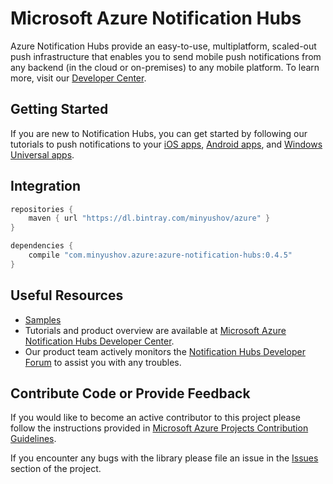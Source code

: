 # Microsoft Azure Notification Hubs

Azure Notification Hubs provide an easy-to-use, multiplatform, scaled-out push infrastructure that enables you to send mobile push notifications from any backend (in the cloud or on-premises) to any mobile platform. To learn more, visit our [Developer Center](https://azure.microsoft.com/en-us/documentation/services/notification-hubs).

## Getting Started

If you are new to Notification Hubs, you can get started by following our tutorials to push notifications to your [iOS apps](https://azure.microsoft.com/en-us/documentation/articles/notification-hubs-ios-get-started/), [Android apps](https://azure.microsoft.com/en-us/documentation/articles/notification-hubs-android-get-started/), and [Windows Universal apps](https://azure.microsoft.com/en-us/documentation/articles/notification-hubs-windows-store-dotnet-get-started/).

## Integration

```groovy
repositories {
    maven { url "https://dl.bintray.com/minyushov/azure" }
}

dependencies {
    compile "com.minyushov.azure:azure-notification-hubs:0.4.5"
}
```

## Useful Resources

* [Samples](https://github.com/Azure/azure-notificationhubs-samples)
* Tutorials and product overview are available at [Microsoft Azure Notification Hubs Developer Center](https://azure.microsoft.com/en-us/documentation/services/notification-hubs).
* Our product team actively monitors the [Notification Hubs Developer Forum](http://social.msdn.microsoft.com/Forums/en-US/notificationhubs/) to assist you with any troubles.

## Contribute Code or Provide Feedback

If you would like to become an active contributor to this project please follow the instructions provided in [Microsoft Azure Projects Contribution Guidelines](http://azure.github.com/guidelines.html).

If you encounter any bugs with the library please file an issue in the [Issues](https://github.com/Azure/azure-notificationhubs/issues) section of the project.
